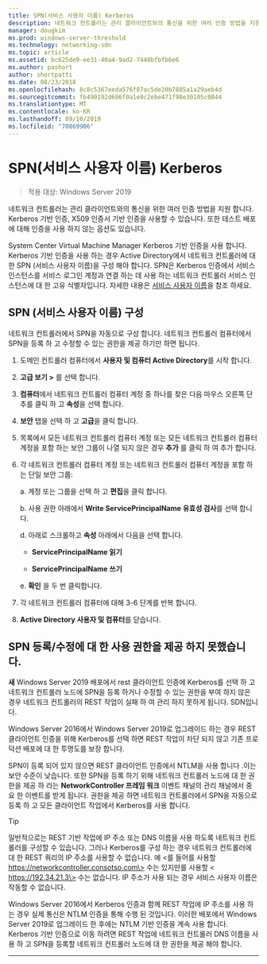 ```yaml
---
title: SPN(서비스 사용자 이름) Kerberos
description: 네트워크 컨트롤러는 관리 클라이언트와의 통신을 위한 여러 인증 방법을 지원 합니다. Kerberos 기반 인증, X509 인증서 기반 인증을 사용할 수 있습니다. 또한 테스트 배포에 대해 인증을 사용 하지 않는 옵션도 있습니다.
manager: dougkim
ms.prod: windows-server-threshold
ms.technology: networking-sdn
ms.topic: article
ms.assetid: bc625de9-ee31-40a4-9ad2-7448bfbfb6e6
ms.author: pashort
author: shortpatti
ms.date: 08/23/2018
ms.openlocfilehash: 8c8c5367eeda576f87ac5de20b7885a1a29aeb4d
ms.sourcegitcommit: f6490192d686f0a1e0c2ebe471f98e30105c0844
ms.translationtype: MT
ms.contentlocale: ko-KR
ms.lasthandoff: 09/10/2019
ms.locfileid: "70869906"
---
```

# <a name="kerberos-with-service-principal-name-spn"></a>SPN(서비스 사용자 이름) Kerberos

>적용 대상: Windows Server 2019

네트워크 컨트롤러는 관리 클라이언트와의 통신을 위한 여러 인증 방법을 지원 합니다. Kerberos 기반 인증, X509 인증서 기반 인증을 사용할 수 있습니다. 또한 테스트 배포에 대해 인증을 사용 하지 않는 옵션도 있습니다.

System Center Virtual Machine Manager Kerberos 기반 인증을 사용 합니다. Kerberos 기반 인증을 사용 하는 경우 Active Directory에서 네트워크 컨트롤러에 대 한 SPN (서비스 사용자 이름)을 구성 해야 합니다. SPN은 Kerberos 인증에서 서비스 인스턴스를 서비스 로그인 계정과 연결 하는 데 사용 하는 네트워크 컨트롤러 서비스 인스턴스에 대 한 고유 식별자입니다. 자세한 내용은 [서비스 사용자 이름](https://docs.microsoft.com/windows/desktop/ad/service-principal-names)을 참조 하세요.

## <a name="configure-service-principal-names-spn"></a>SPN (서비스 사용자 이름) 구성

네트워크 컨트롤러에서 SPN을 자동으로 구성 합니다. 네트워크 컨트롤러 컴퓨터에서 SPN을 등록 하 고 수정할 수 있는 권한을 제공 하기만 하면 됩니다.

1.  도메인 컨트롤러 컴퓨터에서 **사용자 및 컴퓨터 Active Directory**를 시작 합니다.

2.  **고급 보기 \>** 를 선택 합니다.

3.  **컴퓨터**에서 네트워크 컨트롤러 컴퓨터 계정 중 하나를 찾은 다음 마우스 오른쪽 단추를 클릭 하 고 **속성**을 선택 합니다.

4.  **보안** 탭을 선택 하 고 **고급**을 클릭 합니다.

5.  목록에서 모든 네트워크 컨트롤러 컴퓨터 계정 또는 모든 네트워크 컨트롤러 컴퓨터 계정을 포함 하는 보안 그룹이 나열 되지 않은 경우 **추가** 를 클릭 하 여 추가 합니다.

6.  각 네트워크 컨트롤러 컴퓨터 계정 또는 네트워크 컨트롤러 컴퓨터 계정을 포함 하는 단일 보안 그룹:

    a.  계정 또는 그룹을 선택 하 고 **편집**을 클릭 합니다.

    b.  사용 권한 아래에서 **Write ServicePrincipalName 유효성 검사**를 선택 합니다.

    d.  아래로 스크롤하고 **속성** 아래에서 다음을 선택 합니다.

       -  **ServicePrincipalName 읽기**

       -  **ServicePrincipalName 쓰기**

    e.  **확인** 을 두 번 클릭합니다.

7.  각 네트워크 컨트롤러 컴퓨터에 대해 3-6 단계를 반복 합니다.

8.  **Active Directory 사용자 및 컴퓨터**를 닫습니다.

## <a name="failure-to-provide-permissions-for-spn-registrationmodification"></a>SPN 등록/수정에 대 한 사용 권한을 제공 하지 못했습니다.

**새** Windows Server 2019 배포에서 rest 클라이언트 인증에 Kerberos를 선택 하 고 네트워크 컨트롤러 노드에 SPN을 등록 하거나 수정할 수 있는 권한을 부여 하지 않은 경우 네트워크 컨트롤러의 REST 작업이 실패 하 여 관리 하지 못하게 됩니다. SDN입니다.

Windows Server 2016에서 Windows Server 2019로 업그레이드 하는 경우 REST 클라이언트 인증을 위해 Kerberos를 선택 하면 REST 작업이 차단 되지 않고 기존 프로덕션 배포에 대 한 투명도를 보장 합니다. 

SPN이 등록 되어 있지 않으면 REST 클라이언트 인증에서 NTLM을 사용 합니다 .이는 보안 수준이 낮습니다. 또한 SPN을 등록 하기 위해 네트워크 컨트롤러 노드에 대 한 권한을 제공 하 라는 **NetworkController 프레임 워크** 이벤트 채널의 관리 채널에서 중요 한 이벤트를 받게 됩니다. 권한을 제공 하면 네트워크 컨트롤러에서 SPN을 자동으로 등록 하 고 모든 클라이언트 작업에서 Kerberos를 사용 합니다.


>[!TIP]
>일반적으로는 REST 기반 작업에 IP 주소 또는 DNS 이름을 사용 하도록 네트워크 컨트롤러를 구성할 수 있습니다. 그러나 Kerberos를 구성 하는 경우 네트워크 컨트롤러에 대 한 REST 쿼리의 IP 주소를 사용할 수 없습니다. 예 \<를 들어를 사용할 https://networkcontroller.consotso.com\> 수는 있지만를 사용할 \< https://192.34.21.3\> 수는 없습니다. IP 주소가 사용 되는 경우 서비스 사용자 이름은 작동할 수 없습니다.
>
>Windows Server 2016에서 Kerberos 인증과 함께 REST 작업에 IP 주소를 사용 하는 경우 실제 통신은 NTLM 인증을 통해 수행 된 것입니다. 이러한 배포에서 Windows Server 2019로 업그레이드 한 후에는 NTLM 기반 인증을 계속 사용 합니다. Kerberos 기반 인증으로 이동 하려면 REST 작업에 네트워크 컨트롤러 DNS 이름을 사용 하 고 SPN을 등록할 네트워크 컨트롤러 노드에 대 한 권한을 제공 해야 합니다.

---